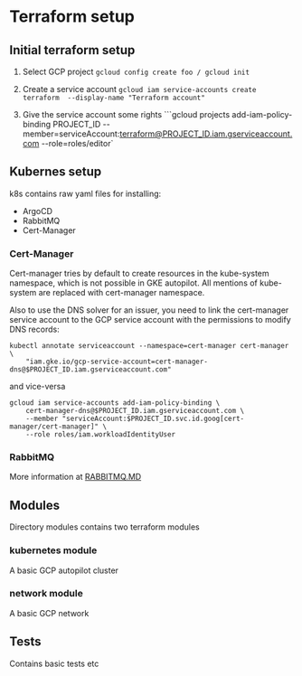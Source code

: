 # Terraform setup

## Initial terraform setup 
1. Select GCP project
```gcloud config create foo / gcloud init ```
2. Create a service account
```gcloud iam service-accounts create terraform  --display-name "Terraform account"```

3. Give the service account some rights
```gcloud projects add-iam-policy-binding PROJECT_ID --member=serviceAccount:terraform@PROJECT_ID.iam.gserviceaccount.com --role=roles/editor`

## Kubernes setup

k8s contains raw yaml files for installing:
- ArgoCD
- RabbitMQ
- Cert-Manager

### Cert-Manager
Cert-manager tries by default to create resources in the kube-system namespace, which is not possible in GKE autopilot. All mentions of kube-system are replaced with cert-manager namespace.

Also to use the DNS solver for an issuer, you need to link the cert-manager service account to the GCP service account with the permissions to modify DNS records:

```shell
kubectl annotate serviceaccount --namespace=cert-manager cert-manager \
    "iam.gke.io/gcp-service-account=cert-manager-dns@$PROJECT_ID.iam.gserviceaccount.com"
```

and vice-versa

```shell
gcloud iam service-accounts add-iam-policy-binding \
    cert-manager-dns@$PROJECT_ID.iam.gserviceaccount.com \
    --member "serviceAccount:$PROJECT_ID.svc.id.goog[cert-manager/cert-manager]" \
    --role roles/iam.workloadIdentityUser
```

### RabbitMQ

More information at [RABBITMQ.MD](./RABBITMQ.MD)

## Modules

Directory modules contains two terraform modules

### kubernetes module

A basic GCP autopilot cluster

### network module

A basic GCP network

## Tests

Contains basic tests etc
